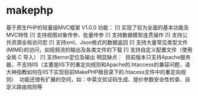 # makephp
基于原生PHP的轻量级MVC框架
V1.0.0 
功能：
[!] 实现了较为全面的基本功能及MVC特性
[!] 支持视图对象传参、批量传参
[!] 支持数据模型连贯操作
[!] 支持公共资源全局访问宏
[!] 支持xml、Json格式的数据返回
[!] 支持大量常见类型文件(MIME)的访问，如视频流的输出及各类文件的下载
[!] 支持自定义配置文件（使用全局 C 导入）
[!] 支持error定位及输出
明显缺点：
  目前版本只支持Apache服务器，不支持IIS（主要是IIS下的重定向规则和Apache的.htaccess的兼容问题，请大神指教如何在IIS下实现目前MakePHP根目录下的.htacess文件中的重定向规则）
  功能还很有扩展的空间，如：中英文验证码生成、提价参数安全性检查、自定义路由规则等
